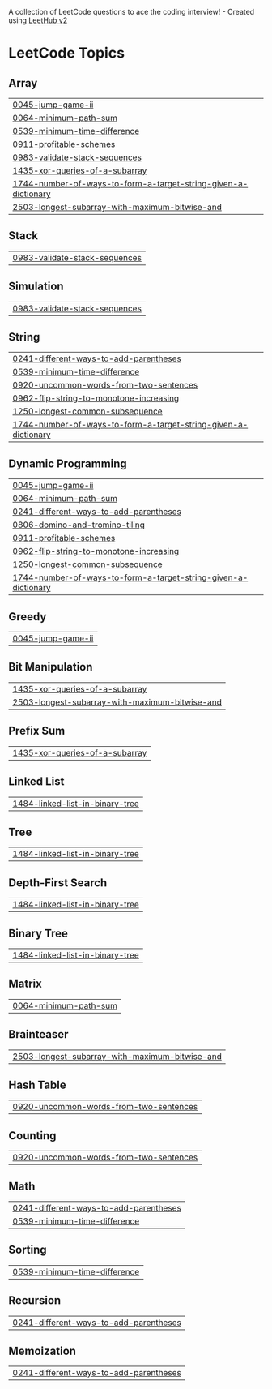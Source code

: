 A collection of LeetCode questions to ace the coding interview! - Created using [LeetHub v2](https://github.com/arunbhardwaj/LeetHub-2.0)
<!---LeetCode Topics Start-->
# LeetCode Topics
## Array
|  |
| ------- |
| [0045-jump-game-ii](https://github.com/Suvansh16/Leetcode/tree/master/0045-jump-game-ii) |
| [0064-minimum-path-sum](https://github.com/Suvansh16/Leetcode/tree/master/0064-minimum-path-sum) |
| [0539-minimum-time-difference](https://github.com/Suvansh16/Leetcode/tree/master/0539-minimum-time-difference) |
| [0911-profitable-schemes](https://github.com/Suvansh16/Leetcode/tree/master/0911-profitable-schemes) |
| [0983-validate-stack-sequences](https://github.com/Suvansh16/Leetcode/tree/master/0983-validate-stack-sequences) |
| [1435-xor-queries-of-a-subarray](https://github.com/Suvansh16/Leetcode/tree/master/1435-xor-queries-of-a-subarray) |
| [1744-number-of-ways-to-form-a-target-string-given-a-dictionary](https://github.com/Suvansh16/Leetcode/tree/master/1744-number-of-ways-to-form-a-target-string-given-a-dictionary) |
| [2503-longest-subarray-with-maximum-bitwise-and](https://github.com/Suvansh16/Leetcode/tree/master/2503-longest-subarray-with-maximum-bitwise-and) |
## Stack
|  |
| ------- |
| [0983-validate-stack-sequences](https://github.com/Suvansh16/Leetcode/tree/master/0983-validate-stack-sequences) |
## Simulation
|  |
| ------- |
| [0983-validate-stack-sequences](https://github.com/Suvansh16/Leetcode/tree/master/0983-validate-stack-sequences) |
## String
|  |
| ------- |
| [0241-different-ways-to-add-parentheses](https://github.com/Suvansh16/Leetcode/tree/master/0241-different-ways-to-add-parentheses) |
| [0539-minimum-time-difference](https://github.com/Suvansh16/Leetcode/tree/master/0539-minimum-time-difference) |
| [0920-uncommon-words-from-two-sentences](https://github.com/Suvansh16/Leetcode/tree/master/0920-uncommon-words-from-two-sentences) |
| [0962-flip-string-to-monotone-increasing](https://github.com/Suvansh16/Leetcode/tree/master/0962-flip-string-to-monotone-increasing) |
| [1250-longest-common-subsequence](https://github.com/Suvansh16/Leetcode/tree/master/1250-longest-common-subsequence) |
| [1744-number-of-ways-to-form-a-target-string-given-a-dictionary](https://github.com/Suvansh16/Leetcode/tree/master/1744-number-of-ways-to-form-a-target-string-given-a-dictionary) |
## Dynamic Programming
|  |
| ------- |
| [0045-jump-game-ii](https://github.com/Suvansh16/Leetcode/tree/master/0045-jump-game-ii) |
| [0064-minimum-path-sum](https://github.com/Suvansh16/Leetcode/tree/master/0064-minimum-path-sum) |
| [0241-different-ways-to-add-parentheses](https://github.com/Suvansh16/Leetcode/tree/master/0241-different-ways-to-add-parentheses) |
| [0806-domino-and-tromino-tiling](https://github.com/Suvansh16/Leetcode/tree/master/0806-domino-and-tromino-tiling) |
| [0911-profitable-schemes](https://github.com/Suvansh16/Leetcode/tree/master/0911-profitable-schemes) |
| [0962-flip-string-to-monotone-increasing](https://github.com/Suvansh16/Leetcode/tree/master/0962-flip-string-to-monotone-increasing) |
| [1250-longest-common-subsequence](https://github.com/Suvansh16/Leetcode/tree/master/1250-longest-common-subsequence) |
| [1744-number-of-ways-to-form-a-target-string-given-a-dictionary](https://github.com/Suvansh16/Leetcode/tree/master/1744-number-of-ways-to-form-a-target-string-given-a-dictionary) |
## Greedy
|  |
| ------- |
| [0045-jump-game-ii](https://github.com/Suvansh16/Leetcode/tree/master/0045-jump-game-ii) |
## Bit Manipulation
|  |
| ------- |
| [1435-xor-queries-of-a-subarray](https://github.com/Suvansh16/Leetcode/tree/master/1435-xor-queries-of-a-subarray) |
| [2503-longest-subarray-with-maximum-bitwise-and](https://github.com/Suvansh16/Leetcode/tree/master/2503-longest-subarray-with-maximum-bitwise-and) |
## Prefix Sum
|  |
| ------- |
| [1435-xor-queries-of-a-subarray](https://github.com/Suvansh16/Leetcode/tree/master/1435-xor-queries-of-a-subarray) |
## Linked List
|  |
| ------- |
| [1484-linked-list-in-binary-tree](https://github.com/Suvansh16/Leetcode/tree/master/1484-linked-list-in-binary-tree) |
## Tree
|  |
| ------- |
| [1484-linked-list-in-binary-tree](https://github.com/Suvansh16/Leetcode/tree/master/1484-linked-list-in-binary-tree) |
## Depth-First Search
|  |
| ------- |
| [1484-linked-list-in-binary-tree](https://github.com/Suvansh16/Leetcode/tree/master/1484-linked-list-in-binary-tree) |
## Binary Tree
|  |
| ------- |
| [1484-linked-list-in-binary-tree](https://github.com/Suvansh16/Leetcode/tree/master/1484-linked-list-in-binary-tree) |
## Matrix
|  |
| ------- |
| [0064-minimum-path-sum](https://github.com/Suvansh16/Leetcode/tree/master/0064-minimum-path-sum) |
## Brainteaser
|  |
| ------- |
| [2503-longest-subarray-with-maximum-bitwise-and](https://github.com/Suvansh16/Leetcode/tree/master/2503-longest-subarray-with-maximum-bitwise-and) |
## Hash Table
|  |
| ------- |
| [0920-uncommon-words-from-two-sentences](https://github.com/Suvansh16/Leetcode/tree/master/0920-uncommon-words-from-two-sentences) |
## Counting
|  |
| ------- |
| [0920-uncommon-words-from-two-sentences](https://github.com/Suvansh16/Leetcode/tree/master/0920-uncommon-words-from-two-sentences) |
## Math
|  |
| ------- |
| [0241-different-ways-to-add-parentheses](https://github.com/Suvansh16/Leetcode/tree/master/0241-different-ways-to-add-parentheses) |
| [0539-minimum-time-difference](https://github.com/Suvansh16/Leetcode/tree/master/0539-minimum-time-difference) |
## Sorting
|  |
| ------- |
| [0539-minimum-time-difference](https://github.com/Suvansh16/Leetcode/tree/master/0539-minimum-time-difference) |
## Recursion
|  |
| ------- |
| [0241-different-ways-to-add-parentheses](https://github.com/Suvansh16/Leetcode/tree/master/0241-different-ways-to-add-parentheses) |
## Memoization
|  |
| ------- |
| [0241-different-ways-to-add-parentheses](https://github.com/Suvansh16/Leetcode/tree/master/0241-different-ways-to-add-parentheses) |
<!---LeetCode Topics End-->